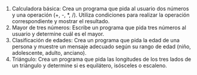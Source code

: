 1. Calculadora básica: Crea un programa que pida al usuario dos números y una operación (+, -, *, /). Utiliza condiciones para realizar la operación correspondiente y mostrar el resultado.
2. Mayor de tres números: Escribe un programa que pida tres números al usuario y determine cuál es el mayor.
3. Clasificación de edades: Crea un programa que pida la edad de una persona y muestre un mensaje adecuado según su rango de edad (niño, adolescente, adulto, anciano).
4. Triángulo: Crea un programa que pida las longitudes de los tres lados de un triángulo y determine si es equilátero, isósceles o escaleno.
